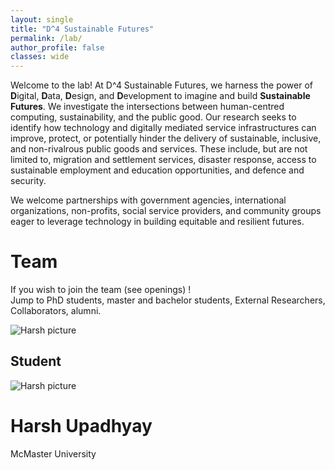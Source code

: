 ```yaml
---
layout: single
title: "D^4 Sustainable Futures"
permalink: /lab/
author_profile: false
classes: wide
---
```





Welcome to the lab! 
At D^4 Sustainable Futures, we harness the power of **D**igital, **D**ata, **D**esign, and **D**evelopment to imagine and build **Sustainable Futures**.
We investigate the intersections between human-centred computing, sustainability, and the public good. Our research seeks to identify how technology and digitally mediated service infrastructures can improve, protect, or potentially hinder the delivery of sustainable, inclusive, and non-rivalrous public goods and services. These include, but are not limited to, migration and settlement services,  disaster response, access to sustainable employment and education opportunities, and defence and security.

We welcome partnerships with government agencies, international organizations, non-profits, social service providers, and community groups eager to leverage technology in building equitable and resilient futures.

<div class="lab-content">
  <h1>
    Team
  </h1>
  <p>
    If you wish to join the team (see openings) ! <br>
    Jump to PhD students, master and bachelor students, External Researchers, Collaborators, alumni.
  </p>
  <div>
    <img src="/" alt="Harsh picture" class="profile-image>
    <h2>Director</h2>
  </div>
  <div classname="person">
    <h2>Student</h2>
    <div>
      <img src="/" alt="Harsh picture" class="profile-image">
      <h1>Harsh Upadhyay</h1>
    </div>
  <div class="subtitle">
     McMaster University
  </div>
    
  </div>
</div>
